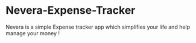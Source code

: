 # Nevera-Expense-Tracker
Nevera is a simple Expense tracker app which simplifies your life and help manage your money ! 
